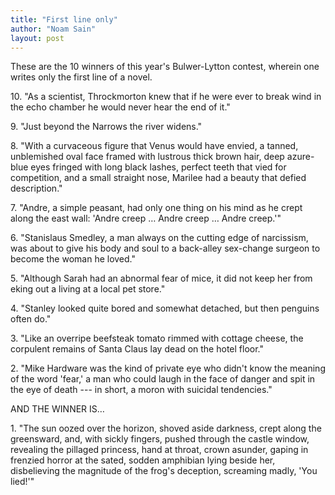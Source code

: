 ```yaml
---
title: "First line only"
author: "Noam Sain"
layout: post
---
```


These are the 10 winners of this year's Bulwer-Lytton contest, wherein one writes only the first line of a novel.

10\. "As a scientist, Throckmorton knew that if he were ever to break wind in the echo chamber he would never hear the end of it."

9\. "Just beyond the Narrows the river widens."

8\. "With a curvaceous figure that Venus would have envied, a tanned, unblemished oval face framed with lustrous thick brown hair, deep azure-blue eyes fringed with long black lashes, perfect teeth that vied for competition, and a small straight nose, Marilee had a beauty that defied description."

7\. "Andre, a simple peasant, had only one thing on his mind as he crept along the east wall: 'Andre creep … Andre creep … Andre creep.'"

6\. "Stanislaus Smedley, a man always on the cutting edge of narcissism, was about to give his body and soul to a back-alley sex-change surgeon to become the woman he loved."

5\. "Although Sarah had an abnormal fear of mice, it did not keep her from eking out a living at a local pet store."

4\. "Stanley looked quite bored and somewhat detached, but then penguins often do."

3\. "Like an overripe beefsteak tomato rimmed with cottage cheese, the corpulent remains of Santa Claus lay dead on the hotel floor."

2\. "Mike Hardware was the kind of private eye who didn't know the meaning of the word 'fear,' a man who could laugh in the face of danger and spit in the eye of death --- in short, a moron with suicidal tendencies."

AND THE WINNER IS…

1\. "The sun oozed over the horizon, shoved aside darkness, crept along the greensward, and, with sickly fingers, pushed through the castle window, revealing the pillaged princess, hand at throat, crown asunder, gaping in frenzied horror at the sated, sodden amphibian lying beside her, disbelieving the magnitude of the frog's deception, screaming madly, 'You lied!'"
